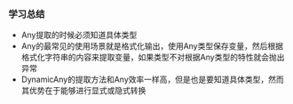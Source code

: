 ### 学习总结

- Any提取的时候必须知道具体类型
- Any的最常见的使用场景就是格式化输出，使用Any类型保存变量，然后根据格式化字符串的内容来提取变量，如果类型不对根据Any类型的特性就会抛出异常
- DynamicAny的提取方法和Any效率一样高，但是也是要知道具体类型，然而其优势在于能够进行显式或隐式转换
